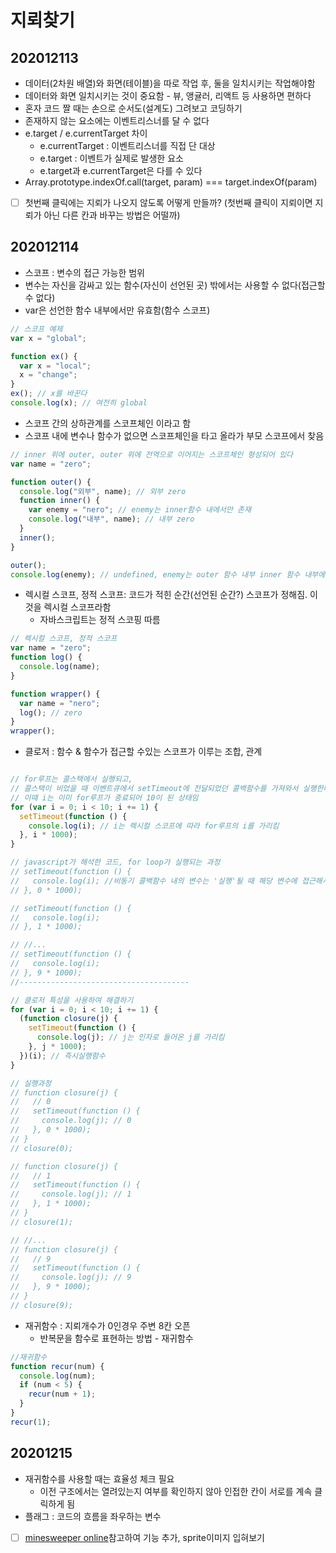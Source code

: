 # 지뢰찾기


## 202012113
- 데이터(2차원 배열)와 화면(테이블)을 따로 작업 후, 둘을 일치시키는 작업해야함
- 데이터와 화면 일치시키는 것이 중요함 - 뷰, 앵귤러, 리액트 등 사용하면 편하다
- 혼자 코드 짤 때는 손으로 순서도(설계도) 그려보고 코딩하기
- 존재하지 않는 요소에는 이벤트리스너를 달 수 없다
- e.target / e.currentTarget 차이
    + e.currentTarget : 이벤트리스너를 직접 단 대상
    + e.target : 이벤트가 실제로 발생한 요소
    + e.target과 e.currentTarget은 다를 수 있다
- Array.prototype.indexOf.call(target, param) === target.indexOf(param)

- [ ] 첫번째 클릭에는 지뢰가 나오지 않도록 어떻게 만들까? (첫번째 클릭이 지뢰이면 지뢰가 아닌 다른 칸과 바꾸는 방법은 어떨까)


## 202012114
- 스코프 : 변수의 접근 가능한 범위
- 변수는 자신을 감싸고 있는 함수(자신이 선언된 곳) 밖에서는 사용할 수 없다(접근할 수 없다)
- var은 선언한 함수 내부에서만 유효함(함수 스코프)
```javascript
// 스코프 예제
var x = "global";

function ex() {
  var x = "local";
  x = "change";
}
ex(); // x를 바꾼다
console.log(x); // 여전히 global
```

- 스코프 간의 상하관계를 스코프체인 이라고 함
- 스코프 내에 변수나 함수가 없으면 스코프체인을 타고 올라가 부모 스코프에서 찾음
```javascript
// inner 위에 outer, outer 위에 전역으로 이어지는 스코프체인 형성되어 있다
var name = "zero";

function outer() {
  console.log("외부", name); // 외부 zero
  function inner() {
    var enemy = "nero"; // enemy는 inner함수 내에서만 존재
    console.log("내부", name); // 내부 zero
  }
  inner();
}

outer();
console.log(enemy); // undefined, enemy는 outer 함수 내부 inner 함수 내부에 있으므로 접근할 수 없음

```

- 렉시컬 스코프, 정적 스코프: 코드가 적힌 순간(선언된 순간?) 스코프가 정해짐. 이것을 렉시컬 스코프라함
    + 자바스크립트는 정적 스코핑 따름
```javascript
// 렉시컬 스코프, 정적 스코프
var name = "zero";
function log() {
  console.log(name);
}

function wrapper() {
  var name = "nero";
  log(); // zero
}
wrapper();
```

- 클로저 : 함수 & 함수가 접근할 수있는 스코프가 이루는 조합, 관계
```javascript

// for루프는 콜스택에서 실행되고,
// 콜스택이 비었을 때 이벤트큐에서 setTimeout에 전달되었던 콜백함수를 가져와서 실행한다.
// 이때 i는 이미 for루프가 종료되어 10이 된 상태임
for (var i = 0; i < 10; i += 1) {
  setTimeout(function () {
    console.log(i); // i는 렉시컬 스코프에 따라 for루프의 i를 가리킴
  }, i * 1000);
}

// javascript가 해석한 코드, for loop가 실행되는 과정
// setTimeout(function () {
//   console.log(i); //비동기 콜백함수 내의 변수는 '실행'될 때 해당 변수에 접근해서 가져온다
// }, 0 * 1000);

// setTimeout(function () {
//   console.log(i);
// }, 1 * 1000);

// //...
// setTimeout(function () {
//   console.log(i);
// }, 9 * 1000);
//--------------------------------------

// 클로저 특성을 사용하여 해결하기
for (var i = 0; i < 10; i += 1) {
  (function closure(j) {
    setTimeout(function () {
      console.log(j); // j는 인자로 들어온 j를 가리킴
    }, j * 1000);
  })(i); // 즉시실행함수
}

// 실행과정
// function closure(j) {
//   // 0
//   setTimeout(function () {
//     console.log(j); // 0
//   }, 0 * 1000);
// }
// closure(0);

// function closure(j) {
//   // 1
//   setTimeout(function () {
//     console.log(j); // 1
//   }, 1 * 1000);
// }
// closure(1);

// //...
// function closure(j) {
//   // 9
//   setTimeout(function () {
//     console.log(j); // 9
//   }, 9 * 1000);
// }
// closure(9);

```

- 재귀함수 : 지뢰개수가 0인경우 주변 8칸 오픈
    + 반복문을 함수로 표현하는 방법 - 재귀함수
```javascript
//재귀함수
function recur(num) {
  console.log(num);
  if (num < 5) {
    recur(num + 1);
  }
}
recur(1);
```


## 20201215
- 재귀함수를 사용할 때는 효율성 체크 필요
  + 이전 구조에서는 열려있는지 여부를 확인하지 않아 인접한 칸이 서로를 계속 클릭하게 됨
- 플래그 : 코드의 흐름을 좌우하는 변수
- [ ] [minesweeper online](http://minesweeperonline.com/)참고하여 기능 추가, sprite이미지 입혀보기